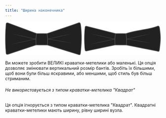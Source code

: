 ```yaml
---
title: "Ширина наконечника"
---
```


![Метелики широкі та вузькі](tipwidth.svg)

Ви можете зробити ВЕЛИКІ краватки-метелики або маленькі. Ця опція дозволяє змінювати вертикальний розмір бантів. Зробіть їх більшими, щоб вони були більш яскравими, або меншими, щоб стиль був більш стриманим.

<Note>

###### Не використовується з типом краватки-метелика "Квадрат"

Ця опція ігнорується з типом краватки-метелика "Квадрат". Квадратні краватки-метелики мають ширину, рівну ширині вузла.

</Note>




